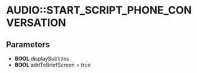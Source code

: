 # AUDIO::START_SCRIPT_PHONE_CONVERSATION

## Parameters
* **BOOL** displaySubtitles
* **BOOL** addToBriefScreen = true